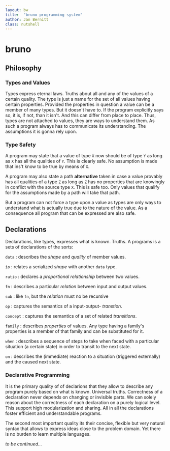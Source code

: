 ```yaml
---
layout: bw
title:  "bruno programming system"
author: Jan Bernitt
class: nutshell
---
```


# bruno

## Philosophy

### Types and Values
Types express eternal laws. Truths about all and any of the values of a 
certain quality. The type is just a name for the set of all values having
certain properties.
Provided the properties in question a value can be a member of many types. 
But it doesn't have to. 
If the program explicitly says so, it is, if not, than it isn't.
And this can differ from place to place.
Thus, types are not attached to values, they are ways to understand them.
As such a program always has to communicate its understanding. 
The assumptions it is gonna rely upon.

### Type Safety


A program may state that a value of type `X` now should be of type `Y` as long 
as `X` has all the qualities of `Y`. 
This is clearly safe. 
No assumption is made that ins't know to be true by means of `X`.

A program may also state a path **alternative** taken in case a value provably 
has all qualities of a type `Z` as long as `Z` has no properties that are 
knowingly in conflict with the source type `X`.
This is safe too. Only values that qualify for the assumptions made by a path
will take that path. 

But a program can not force a type upon a value as types are only ways to 
understand what is actually true due to the nature of the value.
As a consequence all program that can be expressed are also safe.



## Declarations 
Declarations, like types, expresses what is known. Truths.
A programs is a sets of declarations of the sorts:

`data`
: describes the _shape_ and _quality_ of member values.

`io`
: relates a serialized _shape_ with another `data` type.

`ratio`
: declares a _proportional relationship_ between two values.

`fn`
: describes a particular _relation_ between input and output values. 

`sub`
: like `fn`, but the _relation_ must no be recursive

`op`
: captures the semantics of a input-output- _transtion_.

`concept`
: captures the semantics of a set of related _transitions_.

`family`
: describes _properties_ of values. Any type having a family's properties is a 
member of that family and can be substituted for it.

`when`
: describes a sequence of steps to take when faced with a particular situation 
(a certain state) in order to transit to the next state.

`on`
: describes the (immediate) reaction to a situation (triggered externally) and
the caused next state.


### Declarative Programming
It is the primary quality of of declarions that they allow to describe any 
program purely based on what is known. Universal truths. 
Correctness of a declaration never depends on changing or invisible parts.
We can solely reason about the correctness of each declaration on a purely 
logical level. This support high modularization and sharing.
All in all the declarations foster efficient and understandable programs. 

The second most important quality its their concise, flexible but very natural
syntax that allows to express ideas close to the problem domain. Yet there is
no burden to learn multiple languages.


_to be continued..._

<!--
bla bla

- everything is declarative -> nothing ever changes in one of the declarations


## ???
- errors and other cases here.

-->
